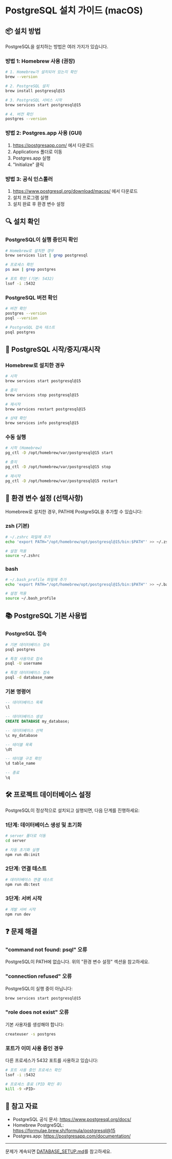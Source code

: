 # PostgreSQL 설치 가이드 (macOS)

## 📦 설치 방법

PostgreSQL을 설치하는 방법은 여러 가지가 있습니다.

### 방법 1: Homebrew 사용 (권장)

```bash
# 1. Homebrew가 설치되어 있는지 확인
brew --version

# 2. PostgreSQL 설치
brew install postgresql@15

# 3. PostgreSQL 서비스 시작
brew services start postgresql@15

# 4. 버전 확인
postgres --version
```

### 방법 2: Postgres.app 사용 (GUI)

1. https://postgresapp.com/ 에서 다운로드
2. Applications 폴더로 이동
3. Postgres.app 실행
4. "Initialize" 클릭

### 방법 3: 공식 인스톨러

1. https://www.postgresql.org/download/macos/ 에서 다운로드
2. 설치 프로그램 실행
3. 설치 완료 후 환경 변수 설정

## 🔍 설치 확인

### PostgreSQL이 실행 중인지 확인

```bash
# Homebrew로 설치한 경우
brew services list | grep postgresql

# 프로세스 확인
ps aux | grep postgres

# 포트 확인 (기본: 5432)
lsof -i :5432
```

### PostgreSQL 버전 확인

```bash
# 버전 확인
postgres --version
psql --version

# PostgreSQL 접속 테스트
psql postgres
```

## 🚀 PostgreSQL 시작/중지/재시작

### Homebrew로 설치한 경우

```bash
# 시작
brew services start postgresql@15

# 중지
brew services stop postgresql@15

# 재시작
brew services restart postgresql@15

# 상태 확인
brew services info postgresql@15
```

### 수동 실행

```bash
# 시작 (Homebrew)
pg_ctl -D /opt/homebrew/var/postgresql@15 start

# 중지
pg_ctl -D /opt/homebrew/var/postgresql@15 stop

# 재시작
pg_ctl -D /opt/homebrew/var/postgresql@15 restart
```

## 🔧 환경 변수 설정 (선택사항)

Homebrew로 설치한 경우, PATH에 PostgreSQL을 추가할 수 있습니다:

### zsh (기본)

```bash
# ~/.zshrc 파일에 추가
echo 'export PATH="/opt/homebrew/opt/postgresql@15/bin:$PATH"' >> ~/.zshrc

# 설정 적용
source ~/.zshrc
```

### bash

```bash
# ~/.bash_profile 파일에 추가
echo 'export PATH="/opt/homebrew/opt/postgresql@15/bin:$PATH"' >> ~/.bash_profile

# 설정 적용
source ~/.bash_profile
```

## 📚 PostgreSQL 기본 사용법

### PostgreSQL 접속

```bash
# 기본 데이터베이스 접속
psql postgres

# 특정 사용자로 접속
psql -U username

# 특정 데이터베이스 접속
psql -d database_name
```

### 기본 명령어

```sql
-- 데이터베이스 목록
\l

-- 데이터베이스 생성
CREATE DATABASE my_database;

-- 데이터베이스 선택
\c my_database

-- 테이블 목록
\dt

-- 테이블 구조 확인
\d table_name

-- 종료
\q
```

## 🛠️ 프로젝트 데이터베이스 설정

PostgreSQL이 정상적으로 설치되고 실행되면, 다음 단계를 진행하세요:

### 1단계: 데이터베이스 생성 및 초기화

```bash
# server 폴더로 이동
cd server

# 자동 초기화 실행
npm run db:init
```

### 2단계: 연결 테스트

```bash
# 데이터베이스 연결 테스트
npm run db:test
```

### 3단계: 서버 시작

```bash
# 개발 서버 시작
npm run dev
```

## ❓ 문제 해결

### "command not found: psql" 오류

PostgreSQL이 PATH에 없습니다. 위의 "환경 변수 설정" 섹션을 참고하세요.

### "connection refused" 오류

PostgreSQL이 실행 중이 아닙니다:
```bash
brew services start postgresql@15
```

### "role does not exist" 오류

기본 사용자를 생성해야 합니다:
```bash
createuser -s postgres
```

### 포트가 이미 사용 중인 경우

다른 프로세스가 5432 포트를 사용하고 있습니다:
```bash
# 포트 사용 중인 프로세스 확인
lsof -i :5432

# 프로세스 종료 (PID 확인 후)
kill -9 <PID>
```

## 📖 참고 자료

- PostgreSQL 공식 문서: https://www.postgresql.org/docs/
- Homebrew PostgreSQL: https://formulae.brew.sh/formula/postgresql@15
- Postgres.app: https://postgresapp.com/documentation/

---

문제가 계속되면 [DATABASE_SETUP.md](./DATABASE_SETUP.md)를 참고하세요.


